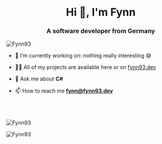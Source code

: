 <h1 align="center">Hi 👋, I'm Fynn</h1>
<h3 align="center">A software developer from Germany</h3>

<p align="left"> <img src="https://komarev.com/ghpvc/?username=Fynn93&label=Profile%20views&color=0e75b6&style=flat" alt="Fynn93" /> </p>

- 🔭 I’m currently working on: nothing really interesting 😅

- 👨‍💻 All of my projects are available here or on [fynn93.dev](https://fynn93.dev)

- 💬 Ask me about **C#**

- 📫 How to reach me **fynn@fynn93.dev**

<br><br>
<p style="width:100%"><img align="center" src="https://github-readme-stats.vercel.app/api?username=Fynn93&count_private=true&theme=github_dark&show_icons=true&border_color=4C8EDA&include_all_commits=true&border_radius=12" alt="Fynn93" /></p>
<p style="width:100%"><img align="left" src="https://github-readme-stats.vercel.app/api/top-langs/?username=Fynn93&theme=github_dark&layout=compact&border_color=4C8EDA&card_width=445&border_radius=12" alt="Fynn93" /></p>
